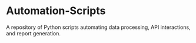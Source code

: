 # Automation-Scripts
A repository of Python scripts automating data processing, API interactions, and report generation.
